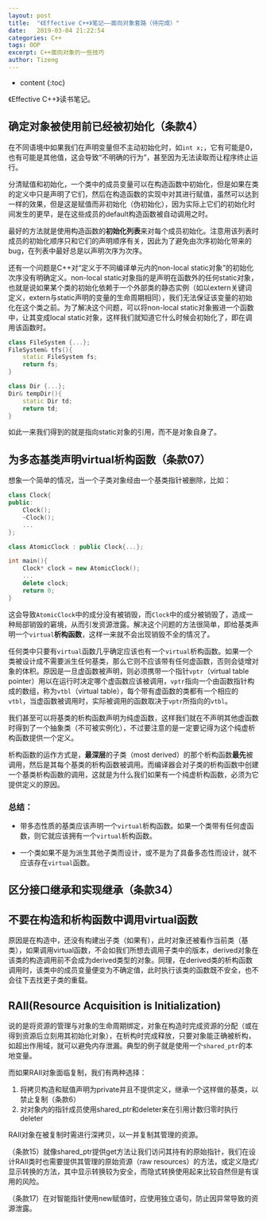 ```yaml
---
layout: post
title:  "《Effective C++》笔记——面向对象套路（待完成）"
date:   2019-03-04 21:22:54
categories: C++
tags: OOP
excerpt: C++面向对象的一些技巧
author: Tizeng
---
```


* content
{:toc}

《Effective C++》读书笔记。

## 确定对象被使用前已经被初始化（条款4）

在不同语境中如果我们在声明变量但不主动初始化时，如`int x;`，它有可能是0，也有可能是其他值，这会导致“不明确的行为”，甚至因为无法读取而让程序终止运行。

分清赋值和初始化，一个类中的成员变量可以在构造函数中初始化，但是如果在类的定义中只是声明了它们，然后在构造函数的实现中对其进行赋值，虽然可以达到一样的效果，但是这是赋值而非初始化（伪初始化），因为实际上它们的初始化时间发生的更早，是在这些成员的default构造函数被自动调用之时。

最好的方法就是使用构造函数的**初始化列表**来对每个成员初始化。注意用该列表时成员的初始化顺序只和它们的声明顺序有关，因此为了避免由次序初始化带来的bug，在列表中最好总是以声明次序为次序。

还有一个问题是C++对“定义于不同编译单元内的non-local static对象”的初始化次序没有明确定义。non-local static对象指的是声明在函数外的任何static对象，也就是说如果某个类的初始化依赖于一个外部类的静态实例（如以extern关键词定义，extern与static声明的变量的生命周期相同），我们无法保证该变量的初始化在这个类之前。为了解决这个问题，可以将non-local static对象搬进一个函数中，让其变成local static对象，这样我们就知道它什么时候会初始化了，即在调用该函数时。

```c++
class FileSystem {...};
FileSystem& tfs(){
    static FileSystem fs;
    return fs;
}

class Dir {...};
Dir& tempDir(){
    static Dir td;
    return td;
}
```

如此一来我们得到的就是指向static对象的引用，而不是对象自身了。

## 为多态基类声明virtual析构函数（条款07）

想象一个简单的情况，当一个子类对象经由一个基类指针被删除，比如：

```c++
class Clock{
public:
    Clock();
    ~Clock();
    ...
};

class AtomicClock : public Clock{...};

int main(){
    Clock* clock = new AtomicClock();
    ...
    delete clock;
    return 0;
}
```

这会导致`AtomicClock`中的成分没有被销毁，而`Clock`中的成分被销毁了，造成一种局部销毁的窘境，从而引发资源泄露。解决这个问题的方法很简单，即给基类声明一个`virtual`**析构函数**，这样一来就不会出现销毁不全的情况了。

任何类中只要有`virtual`函数几乎确定应该也有一个`virtual`析构函数。如果一个类被设计成不需要派生任何基类，那么它则不应该带有任何虚函数，否则会徒增对象的体积。原因是一旦虚函数被声明，则必须携带一个指针`vptr`（virtual table pointer）用以在运行时决定哪个虚函数应该被调用，`vptr`指向一个由函数指针构成的数组，称为`vtbl`（virtual table），每个带有虚函数的类都有一个相应的`vtbl`，当虚函数被调用时，实际被调用的函数取决于`vptr`所指向的`vtbl`。

我们甚至可以将基类的析构函数声明为纯虚函数，这样我们就在不声明其他虚函数时得到了一个抽象类（不可被实例化），不过要注意的是一定要记得为这个纯虚析构函数提供一个定义。

析构函数的运作方式是，**最深层**的子类（most derived）的那个析构函数**最先**被调用，然后是其每个基类的析构函数被调用。而编译器会对子类的析构函数中创建一个基类析构函数的调用，这就是为什么我们如果有一个纯虚析构函数，必须为它提供定义的原因。

### 总结：

* 带多态性质的基类应该声明一个`virtual`析构函数。如果一个类带有任何虚函数，则它就应该拥有一个`virtual`析构函数。

* 一个类如果不是为派生其他子类而设计，或不是为了具备多态性而设计，就不应该存在`virtual`函数。

## 区分接口继承和实现继承（条款34）

## 不要在构造和析构函数中调用virtual函数

原因是在构造中，还没有构建出子类（如果有），此时对象还被看作当前类（基类），如果调用virtual函数，不会如我们所想去调用子类中的版本，derived对象在该类的构造调用前不会成为derived类型的对象。同理，在derived类的析构函数调用时，该类中的成员变量便变为不确定值，此时执行该类的函数既不安全，也不会往下去找更子类的重载。

## RAII(Resource Acquisition is Initialization)

说的是将资源的管理与对象的生命周期绑定，对象在构造时完成资源的分配（或在得到资源后立刻用其初始化对象），在析构时完成释放，只要对象能正确被析构，如超出作用域，就可以避免内存泄漏。典型的例子就是使用一个`shared_ptr`的本地变量。

而如果RAII对象面临复制，我们有两种选择：

1. 将拷贝构造和赋值声明为private并且不提供定义，继承一个这样做的基类，以禁止复制（条款6）
2. 对对象内的指针成员使用shared_ptr和deleter来在引用计数归零时执行deleter

RAII对象在被复制时需进行深拷贝，以一并复制其管理的资源。

（条款15）就像shared_ptr提供get方法让我们访问其持有的原始指针，我们在设计RAII类时也需要提供其管理的原始资源（raw resources）的方法，或定义隐式/显示转换的方法，其中显示转换较为安全，而隐式转换使用起来比较自然但是有误用的风险。

（条款17）在对智能指针使用new赋值时，应使用独立语句，防止因异常导致的资源泄露。
